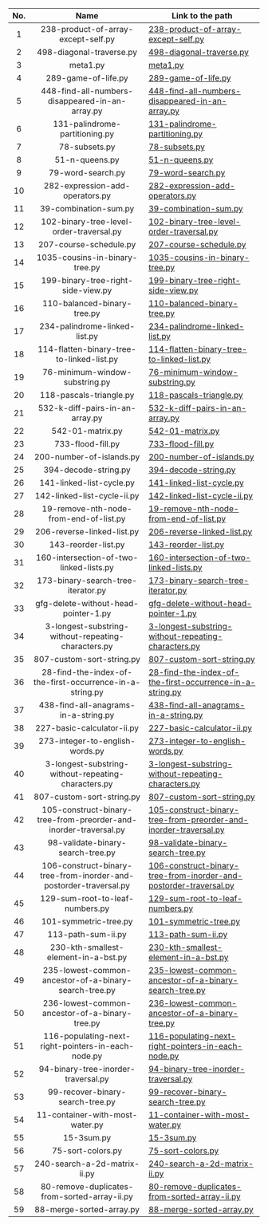 | No. | Name | Link to the path |
|:----:|:----:|------------------|
| 1 | 238-product-of-array-except-self.py | [238-product-of-array-except-self.py](https://github.com/amishpapneja/relentless_algorithms/blob/master//special_200/Arrays/Array-1/238-product-of-array-except-self.py) |
| 2 | 498-diagonal-traverse.py | [498-diagonal-traverse.py](https://github.com/amishpapneja/relentless_algorithms/blob/master//special_200/Arrays/Array-1/498-diagonal-traverse.py) |
| 3 | meta1.py | [meta1.py](https://github.com/amishpapneja/relentless_algorithms/blob/master//special_200/Arrays/Array-1/meta1.py) |
| 4 | 289-game-of-life.py | [289-game-of-life.py](https://github.com/amishpapneja/relentless_algorithms/blob/master//special_200/Arrays/Array-2/289-game-of-life.py) |
| 5 | 448-find-all-numbers-disappeared-in-an-array.py | [448-find-all-numbers-disappeared-in-an-array.py](https://github.com/amishpapneja/relentless_algorithms/blob/master//special_200/Arrays/Array-2/448-find-all-numbers-disappeared-in-an-array.py) |
| 6 | 131-palindrome-partitioning.py | [131-palindrome-partitioning.py](https://github.com/amishpapneja/relentless_algorithms/blob/master//special_200/Backtracking/Backtracking-2/131-palindrome-partitioning.py) |
| 7 | 78-subsets.py | [78-subsets.py](https://github.com/amishpapneja/relentless_algorithms/blob/master//special_200/Backtracking/Backtracking-2/78-subsets.py) |
| 8 | 51-n-queens.py | [51-n-queens.py](https://github.com/amishpapneja/relentless_algorithms/blob/master//special_200/Backtracking/Backtracking-3/51-n-queens.py) |
| 9 | 79-word-search.py | [79-word-search.py](https://github.com/amishpapneja/relentless_algorithms/blob/master//special_200/Backtracking/Backtracking-3/79-word-search.py) |
| 10 | 282-expression-add-operators.py | [282-expression-add-operators.py](https://github.com/amishpapneja/relentless_algorithms/blob/master//special_200/Backtracking/Bactracking-1/282-expression-add-operators.py) |
| 11 | 39-combination-sum.py | [39-combination-sum.py](https://github.com/amishpapneja/relentless_algorithms/blob/master//special_200/Backtracking/Bactracking-1/39-combination-sum.py) |
| 12 | 102-binary-tree-level-order-traversal.py | [102-binary-tree-level-order-traversal.py](https://github.com/amishpapneja/relentless_algorithms/blob/master//special_200/BFS/BFS-1/102-binary-tree-level-order-traversal.py) |
| 13 | 207-course-schedule.py | [207-course-schedule.py](https://github.com/amishpapneja/relentless_algorithms/blob/master//special_200/BFS/BFS-1/207-course-schedule.py) |
| 14 | 1035-cousins-in-binary-tree.py | [1035-cousins-in-binary-tree.py](https://github.com/amishpapneja/relentless_algorithms/blob/master//special_200/BFS/BFS-2/1035-cousins-in-binary-tree.py) |
| 15 | 199-binary-tree-right-side-view.py | [199-binary-tree-right-side-view.py](https://github.com/amishpapneja/relentless_algorithms/blob/master//special_200/BFS/BFS-2/199-binary-tree-right-side-view.py) |
| 16 | 110-balanced-binary-tree.py | [110-balanced-binary-tree.py](https://github.com/amishpapneja/relentless_algorithms/blob/master//special_200/Competitive-Coding/Competitive-Coding-4/110-balanced-binary-tree.py) |
| 17 | 234-palindrome-linked-list.py | [234-palindrome-linked-list.py](https://github.com/amishpapneja/relentless_algorithms/blob/master//special_200/Competitive-Coding/Competitive-Coding-4/234-palindrome-linked-list.py) |
| 18 | 114-flatten-binary-tree-to-linked-list.py | [114-flatten-binary-tree-to-linked-list.py](https://github.com/amishpapneja/relentless_algorithms/blob/master//special_200/Competitive-Coding/Competitive-Coding-8/114-flatten-binary-tree-to-linked-list.py) |
| 19 | 76-minimum-window-substring.py | [76-minimum-window-substring.py](https://github.com/amishpapneja/relentless_algorithms/blob/master//special_200/Competitive-Coding/Competitive-Coding-8/76-minimum-window-substring.py) |
| 20 | 118-pascals-triangle.py | [118-pascals-triangle.py](https://github.com/amishpapneja/relentless_algorithms/blob/master//special_200/Competitive-Coding/Competitive_Coding-3/118-pascals-triangle.py) |
| 21 | 532-k-diff-pairs-in-an-array.py | [532-k-diff-pairs-in-an-array.py](https://github.com/amishpapneja/relentless_algorithms/blob/master//special_200/Competitive-Coding/Competitive_Coding-3/532-k-diff-pairs-in-an-array.py) |
| 22 | 542-01-matrix.py | [542-01-matrix.py](https://github.com/amishpapneja/relentless_algorithms/blob/master//special_200/DFS/DFS-1/542-01-matrix.py) |
| 23 | 733-flood-fill.py | [733-flood-fill.py](https://github.com/amishpapneja/relentless_algorithms/blob/master//special_200/DFS/DFS-1/733-flood-fill.py) |
| 24 | 200-number-of-islands.py | [200-number-of-islands.py](https://github.com/amishpapneja/relentless_algorithms/blob/master//special_200/DFS/DFS-2/200-number-of-islands.py) |
| 25 | 394-decode-string.py | [394-decode-string.py](https://github.com/amishpapneja/relentless_algorithms/blob/master//special_200/DFS/DFS-2/394-decode-string.py) |
| 26 | 141-linked-list-cycle.py | [141-linked-list-cycle.py](https://github.com/amishpapneja/relentless_algorithms/blob/master//special_200/Linked-List/Linked-List-1/141-linked-list-cycle.py) |
| 27 | 142-linked-list-cycle-ii.py | [142-linked-list-cycle-ii.py](https://github.com/amishpapneja/relentless_algorithms/blob/master//special_200/Linked-List/Linked-List-1/142-linked-list-cycle-ii.py) |
| 28 | 19-remove-nth-node-from-end-of-list.py | [19-remove-nth-node-from-end-of-list.py](https://github.com/amishpapneja/relentless_algorithms/blob/master//special_200/Linked-List/Linked-List-1/19-remove-nth-node-from-end-of-list.py) |
| 29 | 206-reverse-linked-list.py | [206-reverse-linked-list.py](https://github.com/amishpapneja/relentless_algorithms/blob/master//special_200/Linked-List/Linked-List-1/206-reverse-linked-list.py) |
| 30 | 143-reorder-list.py | [143-reorder-list.py](https://github.com/amishpapneja/relentless_algorithms/blob/master//special_200/Linked-List/Linked-List-2/143-reorder-list.py) |
| 31 | 160-intersection-of-two-linked-lists.py | [160-intersection-of-two-linked-lists.py](https://github.com/amishpapneja/relentless_algorithms/blob/master//special_200/Linked-List/Linked-List-2/160-intersection-of-two-linked-lists.py) |
| 32 | 173-binary-search-tree-iterator.py | [173-binary-search-tree-iterator.py](https://github.com/amishpapneja/relentless_algorithms/blob/master//special_200/Linked-List/Linked-List-2/173-binary-search-tree-iterator.py) |
| 33 | gfg-delete-without-head-pointer-1.py | [gfg-delete-without-head-pointer-1.py](https://github.com/amishpapneja/relentless_algorithms/blob/master//special_200/Linked-List/Linked-List-2/gfg-delete-without-head-pointer-1.py) |
| 34 | 3-longest-substring-without-repeating-characters.py | [3-longest-substring-without-repeating-characters.py](https://github.com/amishpapneja/relentless_algorithms/blob/master//special_200/Strings/Strings-1/3-longest-substring-without-repeating-characters.py) |
| 35 | 807-custom-sort-string.py | [807-custom-sort-string.py](https://github.com/amishpapneja/relentless_algorithms/blob/master//special_200/Strings/Strings-1/807-custom-sort-string.py) |
| 36 | 28-find-the-index-of-the-first-occurrence-in-a-string.py | [28-find-the-index-of-the-first-occurrence-in-a-string.py](https://github.com/amishpapneja/relentless_algorithms/blob/master//special_200/Strings/Strings-2/28-find-the-index-of-the-first-occurrence-in-a-string.py) |
| 37 | 438-find-all-anagrams-in-a-string.py | [438-find-all-anagrams-in-a-string.py](https://github.com/amishpapneja/relentless_algorithms/blob/master//special_200/Strings/Strings-2/438-find-all-anagrams-in-a-string.py) |
| 38 | 227-basic-calculator-ii.py | [227-basic-calculator-ii.py](https://github.com/amishpapneja/relentless_algorithms/blob/master//special_200/Strings/Strings-3/227-basic-calculator-ii.py) |
| 39 | 273-integer-to-english-words.py | [273-integer-to-english-words.py](https://github.com/amishpapneja/relentless_algorithms/blob/master//special_200/Strings/Strings-3/273-integer-to-english-words.py) |
| 40 | 3-longest-substring-without-repeating-characters.py | [3-longest-substring-without-repeating-characters.py](https://github.com/amishpapneja/relentless_algorithms/blob/master//special_200/Strings-1/3-longest-substring-without-repeating-characters.py) |
| 41 | 807-custom-sort-string.py | [807-custom-sort-string.py](https://github.com/amishpapneja/relentless_algorithms/blob/master//special_200/Strings-1/807-custom-sort-string.py) |
| 42 | 105-construct-binary-tree-from-preorder-and-inorder-traversal.py | [105-construct-binary-tree-from-preorder-and-inorder-traversal.py](https://github.com/amishpapneja/relentless_algorithms/blob/master//special_200/Trees/Trees-1/105-construct-binary-tree-from-preorder-and-inorder-traversal.py) |
| 43 | 98-validate-binary-search-tree.py | [98-validate-binary-search-tree.py](https://github.com/amishpapneja/relentless_algorithms/blob/master//special_200/Trees/Trees-1/98-validate-binary-search-tree.py) |
| 44 | 106-construct-binary-tree-from-inorder-and-postorder-traversal.py | [106-construct-binary-tree-from-inorder-and-postorder-traversal.py](https://github.com/amishpapneja/relentless_algorithms/blob/master//special_200/Trees/Trees-2/106-construct-binary-tree-from-inorder-and-postorder-traversal.py) |
| 45 | 129-sum-root-to-leaf-numbers.py | [129-sum-root-to-leaf-numbers.py](https://github.com/amishpapneja/relentless_algorithms/blob/master//special_200/Trees/Trees-2/129-sum-root-to-leaf-numbers.py) |
| 46 | 101-symmetric-tree.py | [101-symmetric-tree.py](https://github.com/amishpapneja/relentless_algorithms/blob/master//special_200/Trees/Trees-3/101-symmetric-tree.py) |
| 47 | 113-path-sum-ii.py | [113-path-sum-ii.py](https://github.com/amishpapneja/relentless_algorithms/blob/master//special_200/Trees/Trees-3/113-path-sum-ii.py) |
| 48 | 230-kth-smallest-element-in-a-bst.py | [230-kth-smallest-element-in-a-bst.py](https://github.com/amishpapneja/relentless_algorithms/blob/master//special_200/Trees/Trees-4/230-kth-smallest-element-in-a-bst.py) |
| 49 | 235-lowest-common-ancestor-of-a-binary-search-tree.py | [235-lowest-common-ancestor-of-a-binary-search-tree.py](https://github.com/amishpapneja/relentless_algorithms/blob/master//special_200/Trees/Trees-4/235-lowest-common-ancestor-of-a-binary-search-tree.py) |
| 50 | 236-lowest-common-ancestor-of-a-binary-tree.py | [236-lowest-common-ancestor-of-a-binary-tree.py](https://github.com/amishpapneja/relentless_algorithms/blob/master//special_200/Trees/Trees-4/236-lowest-common-ancestor-of-a-binary-tree.py) |
| 51 | 116-populating-next-right-pointers-in-each-node.py | [116-populating-next-right-pointers-in-each-node.py](https://github.com/amishpapneja/relentless_algorithms/blob/master//special_200/Trees/Trees-5/116-populating-next-right-pointers-in-each-node.py) |
| 52 | 94-binary-tree-inorder-traversal.py | [94-binary-tree-inorder-traversal.py](https://github.com/amishpapneja/relentless_algorithms/blob/master//special_200/Trees/Trees-5/94-binary-tree-inorder-traversal.py) |
| 53 | 99-recover-binary-search-tree.py | [99-recover-binary-search-tree.py](https://github.com/amishpapneja/relentless_algorithms/blob/master//special_200/Trees/Trees-5/99-recover-binary-search-tree.py) |
| 54 | 11-container-with-most-water.py | [11-container-with-most-water.py](https://github.com/amishpapneja/relentless_algorithms/blob/master//special_200/Two-Pointers/Two-Pointers-1/11-container-with-most-water.py) |
| 55 | 15-3sum.py | [15-3sum.py](https://github.com/amishpapneja/relentless_algorithms/blob/master//special_200/Two-Pointers/Two-Pointers-1/15-3sum.py) |
| 56 | 75-sort-colors.py | [75-sort-colors.py](https://github.com/amishpapneja/relentless_algorithms/blob/master//special_200/Two-Pointers/Two-Pointers-1/75-sort-colors.py) |
| 57 | 240-search-a-2d-matrix-ii.py | [240-search-a-2d-matrix-ii.py](https://github.com/amishpapneja/relentless_algorithms/blob/master//special_200/Two-Pointers/Two-Pointers-2/240-search-a-2d-matrix-ii.py) |
| 58 | 80-remove-duplicates-from-sorted-array-ii.py | [80-remove-duplicates-from-sorted-array-ii.py](https://github.com/amishpapneja/relentless_algorithms/blob/master//special_200/Two-Pointers/Two-Pointers-2/80-remove-duplicates-from-sorted-array-ii.py) |
| 59 | 88-merge-sorted-array.py | [88-merge-sorted-array.py](https://github.com/amishpapneja/relentless_algorithms/blob/master//special_200/Two-Pointers/Two-Pointers-2/88-merge-sorted-array.py) |
